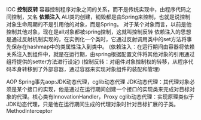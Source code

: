 IOC **控制反转** 容器控制程序对象之间的关系，而不是传统实现中，由程序代码之间控制，又名 **依赖注入**
ALl类的创建，销毁都是由Spring来控制，也就是说控制对象生命周期的不是引用他的对象，而是Spring。
对于某个对象而言，以前是他控制其他对象，现在是all对象都被spring控制，这就叫控制反转
依赖注入的思想是通过反射机制实现的，在实例化一个类时，它通过反射调用类中的set方法将事先保存在hashmap中的类属性注入到类中。
(依赖注入：在运行期间由容器将依赖关系注入到组件中，就是在运行期，由spring根据配置文件将其他对象的引用通过组将提供的setter方法进行设定)
(控制反转：对组件对象控制权的转移，从程序代码本身转移到了外部容器，通过容器来实现对象组件的装配和管理)

AOP
Spring事先aop:JDK动态代理，cglib动态代理
JDK动态代理：其代理对象必须是某个接口的实现，他是通过在运行期间创建一个接口的实现类来完成对目标对象的代理。核心类有InnovationHandler，Proxy
cglib动态代理：实现原理类似于JDK动态代理，只是他在运行期间生成的代理对象时针对目标扩展的子类。MethodInterceptor

